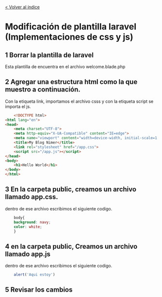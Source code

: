 [< Volver al índice](/docs/README.md)
# Modificación de plantilla laravel (Implementaciones de css y js)

## 1 Borrar la plantilla de laravel
Esta plantilla de encuentra en el archivo welcome.blade.php

## 2 Agregar una estructura html como la que muestro a continuación.
Con la etiqueta link, importamos el archivo csss y con la etiqueta script se importa el js.
```html
    <!DOCTYPE html>
<html lang="en">
<head>
    <meta charset="UTF-8">
    <meta http-equiv="X-UA-Compatible" content="IE=edge">
    <meta name="viewport" content="width=device-width, initial-scale=1.0">
    <title>My Blog Nimer</title>
    <link rel="stylesheet" href="/app.css">
    <script src="/app.js"></script>
</head>
<body>
    <h1>Hello World</h1>
</body>
</html>
```
## 3 En la carpeta public, creamos un archivo llamado app.css.
dentro de ese archivo escribimos el siguiente codigo.
```css
    body{
    background: navy;
    color: white;
    }
```
## 4 en la carpeta public, Creamos un archivo llamado app.js
dentro de ese archivo escribimos el siguiente codigo.
```js
    alert('Aqui estoy')
```
## 5 Revisar los cambios

